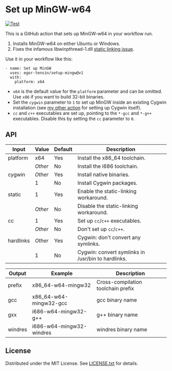 Set up MinGW-w64
================

[![Test](https://github.com/egor-tensin/setup-mingw/workflows/Test/badge.svg)](https://github.com/egor-tensin/setup-mingw/actions?query=workflow%3ATest)

This is a GitHub action that sets up MinGW-w64 in your workflow run.

1. Installs MinGW-w64 on either Ubuntu or Windows.
2. Fixes the infamous libwinpthread-1.dll [static linking issue].

[static linking issue]: https://stackoverflow.com/q/13768515/514684

Use it in your workflow like this:

    - name: Set up MinGW
      uses: egor-tensin/setup-mingw@v1
      with:
        platform: x64

* `x64` is the default value for the `platform` parameter and can be omitted.
Use `x86` if you want to build 32-bit binaries.
* Set the `cygwin` parameter to `1` to set up MinGW inside an existing Cygwin
installation (see [my other action] for setting up Cygwin itself).
* `cc` and `c++` executables are set up, pointing to the `*-gcc` and `*-g++`
executables.
Disable this by setting the `cc` parameter to `0`.

[my other action]: https://github.com/egor-tensin/setup-cygwin

API
---

| Input     | Value   | Default | Description
| --------- | ------- | ------- | -----------
| platform  | x64     | Yes     | Install the x86_64 toolchain.
|           | *Other* | No      | Install the i686 toolchain.
| cygwin    | *Other* | Yes     | Install native binaries.
|           | 1       | No      | Install Cygwin packages.
| static    | 1       | Yes     | Enable the static-linking workaround.
|           | *Other* | No      | Disable the static-linking workaround.
| cc        | 1       | Yes     | Set up `cc`/`c++` executables.
|           | *Other* | No      | Don't set up `cc`/`c++`.
| hardlinks | *Other* | Yes     | Cygwin: don't convert any symlinks.
|           | 1       | No      | Cygwin: convert symlinks in /usr/bin to hardlinks.

| Output  | Example                  | Description
| ------- | ------------------------ | -----------
| prefix  | x86_64-w64-mingw32       | Cross-compilation toolchain prefix
| gcc     | x86_64-w64-mingw32-gcc   | gcc binary name
| gxx     | i686-w64-mingw32-g++     | g++ binary name
| windres | i686-w64-mingw32-windres | windres binary name

License
-------

Distributed under the MIT License.
See [LICENSE.txt] for details.

[LICENSE.txt]: LICENSE.txt
